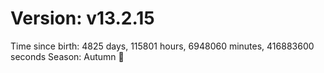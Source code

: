 # Version: v13.2.15
Time since birth: 4825 days, 115801 hours, 6948060 minutes, 416883600 seconds
Season: Autumn 🍁
